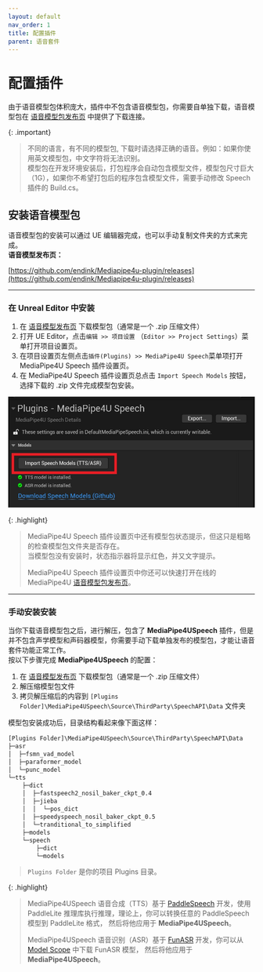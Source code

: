 ```yaml
---
layout: default
nav_order: 1
title: 配置插件
parent: 语音套件
---
```


# 配置插件

由于语音模型包体积庞大，插件中不包含语音模型包，你需要自单独下载，语音模型包在 [语音模型包发布页](https://github.com/endink/Mediapipe4u-plugin/releases) 中提供了下载连接。   

{: .important}
> 不同的语言，有不同的模型包, 下载时请选择正确的语音。例如：如果你使用英文模型包，中文字符将无法识别。   
> 模型包在开发环境安装后，打包程序会自动包含模型文件，模型包尺寸巨大（1G），如果你不希望打包后的程序包含模型文件，需要手动修改 Speech 插件的 Build.cs。


## 安装语音模型包

语音模型包的安装可以通过 UE 编辑器完成，也可以手动复制文件夹的方式来完成。   
**语音模型发布页：**     

[https://github.com/endink/Mediapipe4u-plugin/releases](https://github.com/endink/Mediapipe4u-plugin/releases)

---   

### 在 Unreal Editor 中安装

1. 在 [语音模型发布页](https://github.com/endink/Mediapipe4u-plugin/releases) 下载模型包（通常是一个 .zip 压缩文件）
1. 打开 UE Editor，点击`编辑 >> 项目设置` （`Editor >> Project Settings`）菜单打开项目设置页。
1. 在项目设置页左侧点击`插件(Plugins) >> MediaPipe4U Speech`菜单项打开 MediaPipe4U Speech 插件设置页。
1. 在 MediaPipe4U Speech 插件设置页总点击 `Import Speech Models` 按钮，选择下载的 .zip 文件完成模型包安装。

[![Import Models](images/import_models_in_ue.jpg "Import Models")](images/import_models_in_ue.jpg)   

{: .highlight}
> MediaPipe4U Speech 插件设置页中还有模型包状态提示，但这只是粗略的检查模型包文件夹是否存在。   
> 当模型包没有安装时，状态指示器将显示红色，并又文字提示。   
>    
> MediaPipe4U Speech 插件设置页中你还可以快速打开在线的 MediaPipe4U [语音模型包发布页]((https://github.com/endink/Mediapipe4u-plugin/releases))。


---   

### 手动安装安装

当你下载语音模型包之后，进行解压，包含了 **MediaPipe4USpeech** 插件，但是并不包含声学模型和声码器模型，你需要手动下载单独发布的模型包，才能让语音套件功能正常工作。   
按以下步骤完成 **MediaPipe4USpeech** 的配置：

1. 在 [语音模型发布页](https://github.com/endink/Mediapipe4u-plugin/releases) 下载模型包（通常是一个 .zip 压缩文件）
2. 解压缩模型包文件
3. 拷贝解压缩后的内容到 `[Plugins Folder]\MediaPipe4USpeech\Source\ThirdParty\SpeechAPI\Data` 文件夹

模型包安装成功后，目录结构看起来像下面这样：

```
[Plugins Folder]\MediaPipe4USpeech\Source\ThirdParty\SpeechAPI\Data
├─asr
│  ├─fsmn_vad_model
│  ├─paraformer_model
│  └─punc_model
└─tts
    ├─dict
    │  ├─fastspeech2_nosil_baker_ckpt_0.4
    │  ├─jieba
    │  │  └─pos_dict
    │  ├─speedyspeech_nosil_baker_ckpt_0.5
    │  └─tranditional_to_simplified
    ├─models
    └─speech
        ├─dict
        └─models
```

> `Plugins Folder` 是你的项目 Plugins 目录。

{: .highlight}
> MediaPipe4USpeech 语音合成（TTS）基于 [PaddleSpeech](https://github.com/PaddlePaddle/PaddleSpeech) 开发，使用 PaddleLite 推理库执行推理，理论上，你可以转换任意的 PaddleSpeech 模型到 PaddleLite 格式，
> 然后将他应用于 **MediaPipe4USpeech**。   
>    
> MediaPipe4USpeech 语音识别（ASR）基于 [FunASR](https://github.com/alibaba-damo-academy/FunASR) 开发，你可以从 [Model Scope](https://www.modelscope.cn/models) 中下载 FunASR 模型， 然后将他应用于 **MediaPipe4USpeech**。
